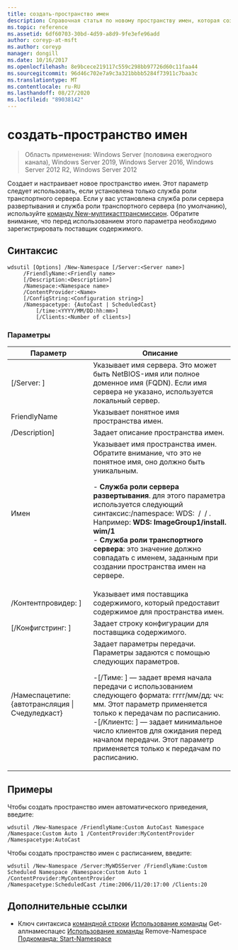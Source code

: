 ```yaml
---
title: создать-пространство имен
description: Справочная статья по новому пространству имен, которая создает и настраивает новое пространство имен.
ms.topic: reference
ms.assetid: 6df60703-30bd-4d59-a8d9-9fe3efe96add
author: coreyp-at-msft
ms.author: coreyp
manager: dongill
ms.date: 10/16/2017
ms.openlocfilehash: 8e9bcece219117c559c298bb97726d60c11faa44
ms.sourcegitcommit: 96d46c702e7a9c3a321bbbb5284f73911c7baa3c
ms.translationtype: MT
ms.contentlocale: ru-RU
ms.lasthandoff: 08/27/2020
ms.locfileid: "89038142"
---
```

# <a name="new-namespace"></a>создать-пространство имен

> Область применения: Windows Server (половина ежегодного канала), Windows Server 2019, Windows Server 2016, Windows Server 2012 R2, Windows Server 2012

Создает и настраивает новое пространство имен. Этот параметр следует использовать, если установлена только служба роли транспортного сервера. Если у вас установлена служба роли сервера развертывания и служба роли транспортного сервера (по умолчанию), используйте [команду New-мултикасттрансмиссион](using-the-new-multicasttransmission-command.md). Обратите внимание, что перед использованием этого параметра необходимо зарегистрировать поставщик содержимого.
## <a name="syntax"></a>Синтаксис
```
wdsutil [Options] /New-Namespace [/Server:<Server name>]
     /FriendlyName:<Friendly name>
     [/Description:<Description>]
     /Namespace:<Namespace name>
     /ContentProvider:<Name>
     [/ConfigString:<Configuration string>]
     /Namespacetype: {AutoCast | ScheduledCast}
         [/time:<YYYY/MM/DD:hh:mm>]
         [/Clients:<Number of clients>]
```
### <a name="parameters"></a>Параметры
|Параметр|Описание|
|-------|--------|
|[/Server: <Server name> ]|Указывает имя сервера. Это может быть NetBIOS-имя или полное доменное имя (FQDN). Если имя сервера не указано, используется локальный сервер.|
|FriendlyName<Friendly name>|Указывает понятное имя пространства имен.|
|/Description<Description>]|Задает описание пространства имен.|
|Имен<Namespace name>|Указывает имя пространства имен. Обратите внимание, что это не понятное имя, оно должно быть уникальным.<p>-   **Служба роли сервера развертывания**. для этого параметра используется следующий синтаксис:/namespace: WDS: <Image group> / <Image name> / <Index> . Например: **WDS: ImageGroup1/install. wim/1**<br />-   **Служба роли транспортного сервера**: это значение должно совпадать с именем, заданным при создании пространства имен на сервере.|
|/Контентпровидер: <Name> ]|Указывает имя поставщика содержимого, который предоставит содержимое для пространства имен.|
|[/Конфигстринг: <Configuration string> ]|Задает строку конфигурации для поставщика содержимого.|
|/Намеспацетипе: {автотрансляция &#124; Счедуледкаст}|Задает параметры передачи. Параметры задаются с помощью следующих параметров.<p>-[/Тиме: <time> ] — задает время начала передачи с использованием следующего формата: гггг/мм/дд: чч: мм. Этот параметр применяется только к передачам по расписанию.<br />-[/Клиентс: <Number of clients> ] — задает минимальное число клиентов для ожидания перед началом передачи. Этот параметр применяется только к передачам по расписанию.|
## <a name="examples"></a>Примеры
Чтобы создать пространство имен автоматического приведения, введите:
```
wdsutil /New-Namespace /FriendlyName:Custom AutoCast Namespace /Namespace:Custom Auto 1 /ContentProvider:MyContentProvider /Namespacetype:AutoCast
```
Чтобы создать пространство имен с расписанием, введите:
```
wdsutil /New-Namespace /Server:MyWDSServer /FriendlyName:Custom Scheduled Namespace /Namespace:Custom Auto 1 /ContentProvider:MyContentProvider
/Namespacetype:ScheduledCast /time:2006/11/20:17:00 /Clients:20
```
## <a name="additional-references"></a>Дополнительные ссылки
- Ключ синтаксиса [командной строки](command-line-syntax-key.md) 
 [Использование команды](using-the-get-allnamespaces-command.md) 
 Get-аллнамеспацес [Использование команды](using-the-remove-namespace-command.md) 
 Remove-Namespace [Подкоманда: Start-Namespace](subcommand-start-namespace.md)
